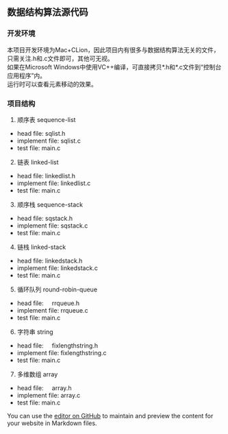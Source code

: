 ﻿## 数据结构算法源代码

### 开发环境  
  本项目开发环境为Mac+CLion，因此项目内有很多与数据结构算法无关的文件，只需关注.h和.c文件即可，其他可无视。  
  如果在Microsoft Windows中使用VC++编译，可直接拷贝*.h和*.c文件到“控制台应用程序”内。  
  运行时可以查看元素移动的效果。

### 项目结构  

1. 顺序表 sequence-list
- head file:      sqlist.h
- implement file: sqlist.c
- test file:      main.c

2. 链表 linked-list
- head file:      linkedlist.h
- implement file: linkedlist.c
- test file:      main.c

3. 顺序栈 sequence-stack  
- head file:      sqstack.h
- implement file: sqstack.c
- test file:      main.c

4. 链栈 linked-stack  
- head file:      linkedstack.h
- implement file: linkedstack.c
- test file:      main.c

5. 循环队列 round-robin-queue  
- head file:      rrqueue.h
- implement file: rrqueue.c
- test file:      main.c

6. 字符串 string  
- head file:      fixlengthstring.h
- implement file: fixlengthstring.c
- test file:      main.c

7. 多维数组 array  
- head file:      array.h
- implement file: array.c
- test file:      main.c



You can use the [editor on GitHub](https://github.com/houor/data-structure/edit/master/README.md) to maintain and preview the content for your website in Markdown files.
